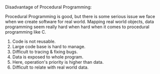 Disadvantage of Procedural Programming:

Procedural Programming is good, but there is some serious issue we face when we create software for real world. Mapping real world objects, data programming seem really hard when hard when it comes to procedural programming like C.

1. Code is not reusable.
2. Large code base is hard to manage.
3. Difficult to tracing & fixing bugs.
4. Data is exposed to whole program.
5. Here, operation's priority is higher than data.
6. Difficult to relate with real world data.
